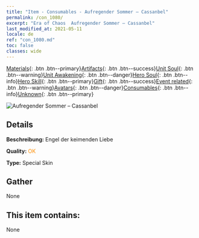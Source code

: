```yaml
---
title: "Item - Consumables - Aufregender Sommer – Cassanbel"
permalink: /con_1080/
excerpt: "Era of Chaos  Aufregender Sommer – Cassanbel"
last_modified_at: 2021-05-11
locale: de
ref: "con_1080.md"
toc: false
classes: wide
---
```

 [Materials](/ItemsDE/){: .btn .btn--primary}[Artifacts](/ItemsDE/Artifacts/){: .btn .btn--success}[Unit Soul](/ItemsDE/UnitSoul/){: .btn .btn--warning}[Unit Awakening](/ItemsDE/UnitAwakening/){: .btn .btn--danger}[Hero Soul](/ItemsDE/HeroSoul/){: .btn .btn--info}[Hero Skill](/ItemsDE/HeroSkill/){: .btn .btn--primary}[Gift](/ItemsDE/Gift/){: .btn .btn--success}[Event related](/ItemsDE/Events/){: .btn .btn--warning}[Avatars](/ItemsDE/Avatars/){: .btn .btn--danger}[Consumables](/ItemsDE/Consumables/){: .btn .btn--info}[Unknown](/ItemsDE/Unknown/){: .btn .btn--primary}

 ![Aufregender Sommer – Cassanbel](/images/h/h_Cassanbel5.jpg)

## Details
 **Beschreibung:** Engel der keimenden Liebe

 **Quality:** <span style="color: #FF8C00">OK</span>

 **Type:** Special Skin

## Gather

  None

## This item contains:

  None

